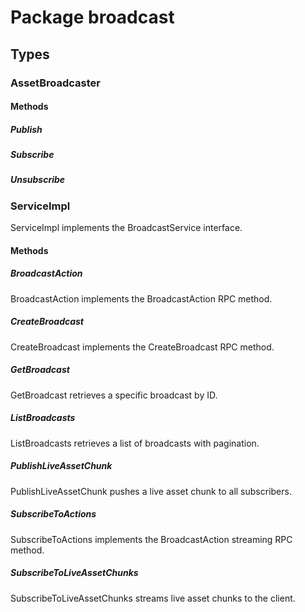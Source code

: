 # Package broadcast

## Types

### AssetBroadcaster

#### Methods

##### Publish

##### Subscribe

##### Unsubscribe

### ServiceImpl

ServiceImpl implements the BroadcastService interface.

#### Methods

##### BroadcastAction

BroadcastAction implements the BroadcastAction RPC method.

##### CreateBroadcast

CreateBroadcast implements the CreateBroadcast RPC method.

##### GetBroadcast

GetBroadcast retrieves a specific broadcast by ID.

##### ListBroadcasts

ListBroadcasts retrieves a list of broadcasts with pagination.

##### PublishLiveAssetChunk

PublishLiveAssetChunk pushes a live asset chunk to all subscribers.

##### SubscribeToActions

SubscribeToActions implements the BroadcastAction streaming RPC method.

##### SubscribeToLiveAssetChunks

SubscribeToLiveAssetChunks streams live asset chunks to the client.
